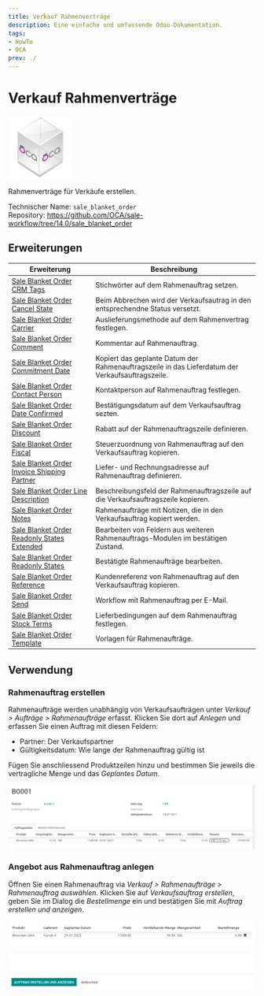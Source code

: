 ```yaml
---
title: Verkauf Rahmenverträge
description: Eine einfache und umfassende Odoo-Dokumentation.
tags:
- HowTo
- OCA
prev: ./
---
```


# Verkauf Rahmenverträge
![icon_oca_app](attachments/icon_oca_app.png)

Rahmenverträge für Verkäufe erstellen.

Technischer Name: `sale_blanket_order`\
Repository: <https://github.com/OCA/sale-workflow/tree/14.0/sale_blanket_order>

## Erweiterungen

| Erweiterung                                                                                             | Beschreibung                                                                                     |
| ------------------------------------------------------------------------------------------------------- | ------------------------------------------------------------------------------------------------ |
| [Sale Blanket Order CRM Tags](Sale%20Blanket%20Order%20CRM%20Tags.md)                                   | Stichwörter auf dem Rahmenauftrag setzen.                                                        |
| [Sale Blanket Order Cancel State](Sale%20Blanket%20Order%20Cancel%20State.md)                           | Beim Abbrechen wird der Verkaufsautrag in den entsprechendne Status versetzt.                    |
| [Sale Blanket Order Carrier](Sale%20Blanket%20Order%20Carrier.md)                                       | Auslieferungsmethode auf dem Rahmenvertrag festlegen.                                            |
| [Sale Blanket Order Comment](Sale%20Blanket%20Order%20Comment.md)                                       | Kommentar auf Rahmenauftrag.                                                                     |
| [Sale Blanket Order Commitment Date](Sale%20Blanket%20Order%20Commitment%20Date.md)                     | Kopiert das geplante Datum der Rahmenauftragszeile in das Lieferdatum der Verkaufsauftragszeile. |
| [Sale Blanket Order Contact Person](Sale%20Blanket%20Order%20Contact%20Person.md)                       | Kontaktperson auf Rahmenauftrag festlegen.                                                       |
| [Sale Blanket Order Date Confirmed](Sale%20Blanket%20Order%20Date%20Confirmed.md)                       | Bestätigungsdatum auf dem Verkaufsauftrag sezten.                                                |
| [Sale Blanket Order Discount](Sale%20Blanket%20Order%20Discount.md)                                     | Rabatt auf der Rahmenauftragszeile definieren.                                                   |
| [Sale Blanket Order Fiscal](Sale%20Blanket%20Order%20Fiscal.md)                                         | Steuerzuordnung von Rahmenauftrag auf den Verkaufsauftrag kopieren.                              |
| [Sale Blanket Order Invoice Shipping Partner](Sale%20Blanket%20Order%20Invoice%20Shipping%20Partner.md) | Liefer- und Rechnungsadresse auf Rahmenauftrag definieren.                                       |
| [Sale Blanket Order Line Description](Sale%20Blanket%20Order%20Line%20Description.md)                   | Beschreibungsfeld der Rahmenauftragszeile auf die Verkaufsauftragszeile kopieren.                |
| [Sale Blanket Order Notes](Sale%20Blanket%20Order%20Notes.md)                                           | Rahmenaufträge mit Notizen, die in den Verkaufsauftrag kopiert werden.                           |
| [Sale Blanket Order Readonly States Extended](Sale%20Blanket%20Order%20Readonly%20States%20Extended.md) | Bearbeiten von Feldern aus weiteren Rahmenauftrags-Modulen im bestätigen Zustand.                |
| [Sale Blanket Order Readonly States](Sale%20Blanket%20Order%20Readonly%20States.md)                     | Bestätigte Rahmenaufträge bearbeiten.                                                            |
| [Sale Blanket Order Reference](Sale%20Blanket%20Order%20Reference.md)                                   | Kundenreferenz von Rahmenauftrag auf den Verkaufsauftrag kopieren.                               |
| [Sale Blanket Order Send](Sale%20Blanket%20Order%20Send.md)                                             | Workflow mit Rahmenauftrag per E-Mail.                                                           |
| [Sale Blanket Order Stock Terms](Sale%20Blanket%20Order%20Stock%20Terms.md)                             | Lieferbedingungen auf dem Rahmenauftrag festlegen.                                                |
| [Sale Blanket Order Template](Sale%20Blanket%20Order%20Template.md)                                     | Vorlagen für Rahmenaufträge.                                                                     |

## Verwendung

### Rahmenauftrag erstellen

Rahmenaufträge werden unabhängig von Verkaufsaufträgen unter *Verkauf > Aufträge > Rahmenaufträge* erfasst. Klicken Sie dort auf *Anlegen* und erfassen Sie einen Auftrag mit diesen Feldern:

* Partner: Der Verkaufspartner
* Gültigkeitsdatum: Wie lange der Rahmenauftrag gültig ist

Fügen Sie anschliessend Produktzeilen hinzu und bestimmen Sie jeweils die vertragliche Menge und das *Geplantes Datum*.

![](attachments/Sale%20Blanket%20Order%20Beispiel%20Rahmenauftrag.png)

### Angebot aus Rahmenauftrag anlegen

Öffnen Sie einen Rahmenauftrag via *Verkauf > Rahmenaufträge > Rahmenauftrag auswählen*. Klicken Sie auf *Verkaufsauftrag erstellen*, geben Sie im Dialog die  *Bestellmenge* ein und bestätigen Sie mit *Auftrag erstellen und anzeigen*.

![](attachments/Sale%20Blanket%20Order%20Dialog.png)
